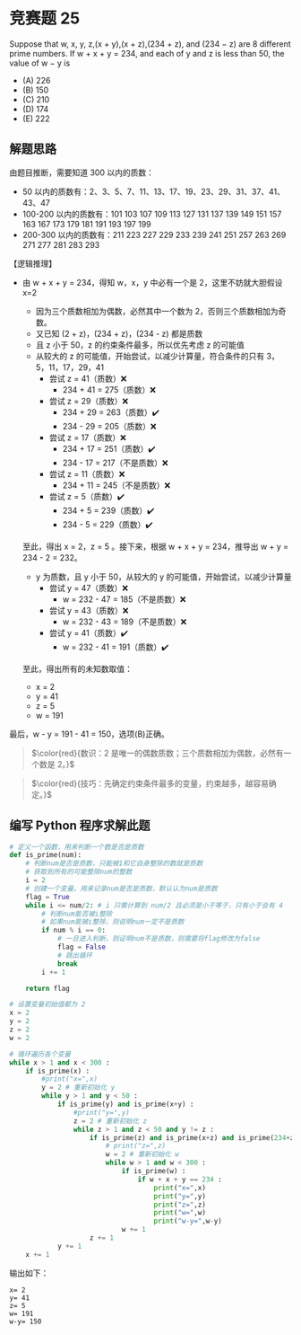 # 竞赛题 25
Suppose that w, x, y, z,(x + y),(x + z),(234 + z), and (234 − z) are 8 different prime numbers. If w + x + y = 234, and each of y and z is less than 50, the value of w − y is
- (A) 226
- (B) 150
- (C) 210
- (D) 174
- (E) 222

## 解题思路
由题目推断，需要知道 300 以内的质数：
- 50 以内的质数有：2、3、5、7、11、13、17、19、23、29、31、37、41、43、47
- 100-200 以内的质数有：101 103 107 109 113 127 131 137 139 149 151 157 163 167 173 179 181 191 193 197 199
- 200-300 以内的质数有：211 223 227 229 233 239 241 251 257 263 269 271 277 281 283 293

【逻辑推理】
- 由 w + x + y = 234，得知 w，x，y 中必有一个是 2，这里不妨就大胆假设 x=2
  - 因为三个质数相加为偶数，必然其中一个数为 2，否则三个质数相加为奇数。
  - 又已知 (2 + z)，(234 + z)，(234 - z) 都是质数
  - 且 z 小于 50，z 的约束条件最多，所以优先考虑 z 的可能值
  - 从较大的 z 的可能值，开始尝试，以减少计算量，符合条件的只有 3，5，11，17，29，41
    - 尝试 z = 41（质数）❌
      - 234 + 41 = 275（质数）❌   
    - 尝试 z = 29（质数）❌
      - 234 + 29 = 263（质数）✔️
      - 234 - 29 = 205（质数）❌
    - 尝试 z = 17（质数）❌
      - 234 + 17 = 251（质数）✔️
      - 234 - 17 = 217（不是质数）❌
    - 尝试 z = 11（质数）❌
      - 234 + 11 = 245（不是质数）❌
    - 尝试 z = 5（质数）✔️
      - 234 + 5 = 239（质数）✔️
      - 234 - 5 = 229（质数）✔️
  
  至此，得出 x = 2，z = 5 。接下来，根据 w + x + y = 234，推导出 w + y = 234 - 2 = 232。
  - y 为质数，且 y 小于 50，从较大的 y 的可能值，开始尝试，以减少计算量
    - 尝试 y = 47（质数）❌
      - w = 232 - 47 = 185（不是质数）❌
    - 尝试 y = 43（质数）❌
      - w = 232 - 43 = 189（不是质数）❌
    - 尝试 y = 41（质数）✔️
      - w = 232 - 41 = 191（质数）✔️

  至此，得出所有的未知数取值：
  - x = 2
  - y = 41
  - z = 5
  - w = 191

最后，w - y = 191 - 41 = 150，选项(B)正确。
>$\color{red}{数识：2 是唯一的偶数质数；三个质数相加为偶数，必然有一个数是 2。}$

>$\color{red}{技巧：先确定约束条件最多的变量，约束越多，越容易确定。}$

<div style="page-break-after: always;"></div>

## 编写 Python 程序求解此题
```python
# 定义一个函数，用来判断一个数是否是质数
def is_prime(num):
    # 判断num是否是质数，只能被1和它自身整除的数就是质数
    # 获取到所有的可能整除num的整数
    i = 2
    # 创建一个变量，用来记录num是否是质数，默认认为num是质数
    flag = True
    while i <= num/2: # i 只需计算到 num/2 且必须是小于等于，只有小于会有 4 
        # 判断num能否被i整除
        # 如果num能被i整除，则说明num一定不是质数
        if num % i == 0:
            # 一旦进入判断，则证明num不是质数，则需要将flag修改为false
            flag = False
            # 跳出循环
            break
        i += 1

    return flag

# 设置变量初始值都为 2
x = 2
y = 2
z = 2
w = 2

# 循环遍历各个变量
while x > 1 and x < 300 :
    if is_prime(x) :
        #print("x=",x)
        y = 2 # 重新初始化 y
        while y > 1 and y < 50 :
            if is_prime(y) and is_prime(x+y) :
                #print("y=",y)
                z = 2 # 重新初始化 z
                while z > 1 and z < 50 and y != z :
                    if is_prime(z) and is_prime(x+z) and is_prime(234+z) and is_prime(234-z) :
                        # print("z=",z)
                        w = 2 # 重新初始化 w
                        while w > 1 and w < 300 :
                            if is_prime(w) :                  
                                if w + x + y == 234 :
                                    print("x=",x)
                                    print("y=",y)
                                    print("z=",z)
                                    print("w=",w)
                                    print("w-y=",w-y)                                    
                            w += 1
                    z += 1
            y += 1
    x += 1
```
输出如下：
```console
x= 2
y= 41
z= 5
w= 191
w-y= 150
```
